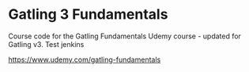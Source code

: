 Gatling 3 Fundamentals
=========================

Course code for the Gatling Fundamentals Udemy course - updated for Gatling v3. Test jenkins

https://www.udemy.com/gatling-fundamentals

